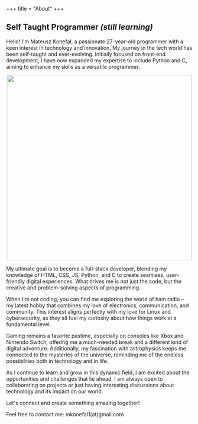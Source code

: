 +++
title = "About"
+++

## Self Taught Programmer _(still learning)_

Hello! I'm Mateusz Konefał, a passionate 27-year-old programmer with a keen interest in technology and innovation. My journey in the tech world has been self-taught and ever-evolving. Initially focused on front-end development, I have now expanded my expertise to include Python and C, aiming to enhance my skills as a versatile programmer.

<div align="center"><img src="/Subject.png" width=500px></div>

My ultimate goal is to become a full-stack developer, blending my knowledge of HTML, CSS, JS, Python, and C to create seamless, user-friendly digital experiences. What drives me is not just the code, but the creative and problem-solving aspects of programming.

When I'm not coding, you can find me exploring the world of ham radio – my latest hobby that combines my love of electronics, communication, and community. This interest aligns perfectly with my love for Linux and cybersecurity, as they all fuel my curiosity about how things work at a fundamental level.

Gaming remains a favorite pastime, especially on consoles like Xbox and Nintendo Switch, offering me a much-needed break and a different kind of digital adventure. Additionally, my fascination with astrophysics keeps me connected to the mysteries of the universe, reminding me of the endless possibilities both in technology and in life.

As I continue to learn and grow in this dynamic field, I am excited about the opportunities and challenges that lie ahead. I am always open to collaborating on projects or just having interesting discussions about technology and its impact on our world.

Let's connect and create something amazing together! 

Feel free to contact me:  mkonefal1(at)gmail.com
